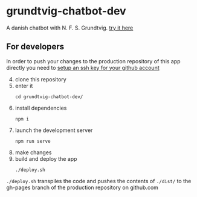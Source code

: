 # grundtvig-chatbot-dev
A danish chatbot with N. F. S. Grundtvig. [try it here](https://centre-for-humanities-computing.github.io/grundtvig-chatbot-app/)

## For developers
In order to push your changes to the production repository of this app directly you need to [setup an ssh key for your github account](https://help.github.com/en/github/authenticating-to-github/adding-a-new-ssh-key-to-your-github-account)

 4) clone this repository
 4) enter it
    ```
    cd grundtvig-chatbot-dev/
    ```
 4) install dependencies
    ```
    npm i
    ```
 4) launch the development server
    ```
    npm run serve
    ```
 4) make changes 
 4) build and deploy the app
    ```
    ./deploy.sh
    ```
```./deploy.sh``` transpiles the code and pushes the contents of ```./dist/``` to the gh-pages branch of the production repository on github.com

